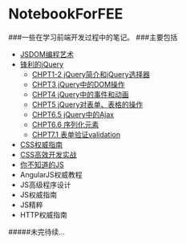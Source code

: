 # NotebookForFEE
###一些在学习前端开发过程中的笔记。
###主要包括
- <a href="https://github.com/ErikYu/NotebookForFEE/tree/DOMScripting">JSDOM编程艺术</a>
- <a href="https://github.com/ErikYu/NotebookForFEE/tree/sharpjQuery">锋利的jQuery</a>
  - <a href="https://github.com/ErikYu/NotebookForFEE/blob/sharpjQuery/CHPT1-2jQuery%E9%80%89%E6%8B%A9%E5%99%A8.md">CHPT1-2 jQuery简介和jQuery选择器</a>
  - <a href="https://github.com/ErikYu/NotebookForFEE/blob/sharpjQuery/CHPT3jQuery%E4%B8%AD%E7%9A%84DOM%E6%93%8D%E4%BD%9C.md">CHPT3 jQuery中的DOM操作</a>
  - <a href="https://github.com/ErikYu/NotebookForFEE/blob/sharpjQuery/CHPT4jQuery%E4%B8%AD%E7%9A%84%E4%BA%8B%E4%BB%B6%E5%92%8C%E5%8A%A8%E7%94%BB.md">CHPT4 jQuery中的事件和动画</a>
  - <a href="https://github.com/ErikYu/NotebookForFEE/blob/sharpjQuery/CHPT5jQuery%E5%AF%B9%E8%A1%A8%E5%8D%95%E3%80%81%E8%A1%A8%E6%A0%BC%E7%9A%84%E6%93%8D%E4%BD%9C.md">CHPT5 jQuery对表单、表格的操作</a>
  - <a href="https://github.com/ErikYu/NotebookForFEE/blob/sharpjQuery/CHPT6.5jQuery%E4%B8%AD%E7%9A%84Ajax.md">CHPT6.5 jQuery中的Ajax</a>
  - <a href="https://github.com/ErikYu/NotebookForFEE/blob/sharpjQuery/CHPT6.6%E5%BA%8F%E5%88%97%E5%8C%96%E5%85%83%E7%B4%A0.md">CHPT6.6 序列化元素</a>
  - <a href="https://github.com/ErikYu/NotebookForFEE/blob/sharpjQuery/CHPT7.1%E8%A1%A8%E5%8D%95%E9%AA%8C%E8%AF%81validation.md">CHPT7.1 表单验证validation</a>
- <a href="https://github.com/ErikYu/NotebookForFEE/tree/CSS">CSS权威指南</a>
- <a href="https://github.com/ErikYu/NotebookForFEE/tree/CSSPro">CSS高效开发实战</a>
- <a href="https://github.com/ErikYu/NotebookForFEE/tree/JSYouDontKno">你不知道的JS</a>
- AngularJS权威教程
- JS高级程序设计
- JS权威指南
- JS精粹
- HTTP权威指南

#####未完待续...
